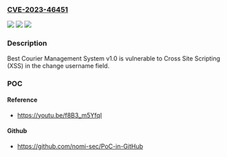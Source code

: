 ### [CVE-2023-46451](https://cve.mitre.org/cgi-bin/cvename.cgi?name=CVE-2023-46451)
![](https://img.shields.io/static/v1?label=Product&message=n%2Fa&color=blue)
![](https://img.shields.io/static/v1?label=Version&message=n%2Fa&color=blue)
![](https://img.shields.io/static/v1?label=Vulnerability&message=n%2Fa&color=brighgreen)

### Description

Best Courier Management System v1.0 is vulnerable to Cross Site Scripting (XSS) in the change username field.

### POC

#### Reference
- https://youtu.be/f8B3_m5YfqI

#### Github
- https://github.com/nomi-sec/PoC-in-GitHub

